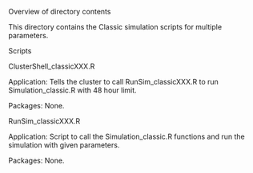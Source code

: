 Overview of directory contents


This directory contains the Classic simulation scripts for multiple parameters. 


Scripts


ClusterShell_classicXXX.R

Application: Tells the cluster to call RunSim_classicXXX.R to run Simulation_classic.R with 48 hour limit.

Packages: None.


RunSim_classicXXX.R

Application: Script to call the Simulation_classic.R functions and run the simulation with given parameters.

Packages: None.
 